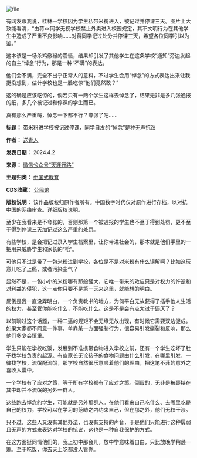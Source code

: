 ![file](https://chinadigitaltimes.net/chinese/files/2024/04/image-1712054172477.png)


有网友跟我说，桂林一学校因为学生私带米粉进入，被记过并停课三天。图片上大致能看清，“由蒋xx同学无视学校禁止外卖进入校园规定，其不文明行为在其他学生中造成了严重不良影响……对蒋同学记过处分并停课三天，希望各位同学引以为鉴。”


这本该是一场杀鸡儆猴的震慑，结果却引发了其他学生在这条学校“通知”旁边发起的自主“悼念”行为，那是一种“不满”的表达。


他们会不满，完全不出乎正常人的意料，不过学生会用“悼念”的方式表达出来让我挺没想到，估计学校也是一脸吃惊“他们竟然敢？”


这的确是应该吃惊的，倘若只有一两个学生这样去悼念了，结果无非是多几张通报的纸，多几个被记过和停课的学生而已。


真有那么严重吗，悼念一下都不行？夸张了吧……




**标题：** 带米粉进学校被记过停课，同学自发的“悼念”是种无声抗议  

**作者：** [送青人](https://chinadigitaltimes.net/space/送青人)  

**发表日期：** 2024.4.2  

**来源：** [微信公众号“天涯行路”](https://web.archive.org/web/https://mp.weixin.qq.com/s/laWoFgsjj5z0P0UrTBBKpg)  

**主题归类：** [中国式教育](https://chinadigitaltimes.net/space/中国式教育)  

**CDS收藏：** [公民馆](https://chinadigitaltimes.net/space/%E5%85%AC%E6%B0%91%E9%A6%86)  

**版权说明：** 该作品版权归原作者所有。中国数字时代仅对原作进行存档，以对抗中国的网络审查。[详细版权说明](https://chinadigitaltimes.net/chinese/copyright)。


至少在我看来是不夸张的，否则那第一个被通报的学生也不至于得到处罚，更不至于得到停课三天加记过这么严重的处罚。


有些学校，是会把记过录入学生档案里，让你带进社会的，那本就是他们手里的一把用来威胁学生和家长的“枪”。


可他只不过是带了一包米粉进到学校，各位是不是对米粉有什么误解啊？比如这玩意儿吃了上瘾，或者污染空气？


显然不是，一包小小的米粉哪有那般强大，它唯一带来的效应只是对权力的忤逆和对利益的侵犯，这一点你只要不是第一天来这里，就能想的明白。


反倒是我一直没弄明白，一个负责教书的地方，为何平白无故获得了插手他人生活的权力，甚至管你能吃什么，不能吃什么。这是不是会有点太过于逼仄了？


以前聊过这个话题，一种二逼的规矩不会无缘无故出现，有时候它需要双边促成。如果大家都不同意一件事，单靠某一方面强制行为，很容易引发撕裂和反响，那么他们多少会慎重。


学生只能在学校吃饭，发展到不准携带食物进入学校之前，还有一个学生吃坏了肚子找学校负责的起源。有些家长无论孩子的食物问题由什么引发，在哪里引发，一律找学校，流氓配流氓，那学校自然很乐意顺着他们的理由，把这笔不菲的意外之喜收入囊中。


一个学校有了应对之策，等于所有学校都有了应对之策。倒霉的，无非是被裹挟在其中却并不流氓的另外一群人。


这些跑去悼念的学生，可能就是另外那群人。在他们看来自己吃什么、去哪里吃是自己的权力，学校可以在学习的范畴之内约束自己，但在那之外，他们无权干涉。


只不过，这些人又没有其他办法，也没有支持的声音，于是他们只能进行这种孱弱且无声的方式来表达对学校的抗议，这也是一种自我保护的方式。


在这方面挺同情他们的，我上初中那会儿，放中学意味着自由，只比放晚学稍逊一筹。至于吃饭，你去天上吃都没人管你。

